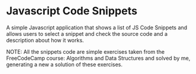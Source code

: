 # Javascript Code Snippets

A simple Javascript application that shows a list of JS Code Snippets and allows users to select a snippet and check the source code and a description about how it works.

NOTE: All the snippets code are simple exercises taken from the FreeCodeCamp course: Algorithms and Data Structures and solved by me, generating a new a solution of these exercises.

